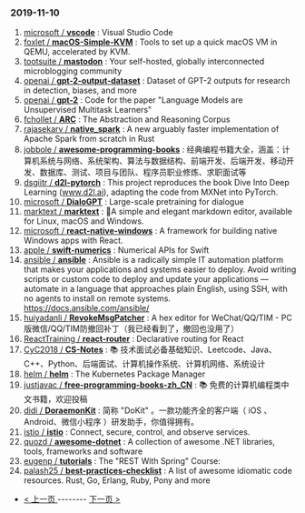 ### 2019-11-10 
1. [
        microsoft /
**vscode**](https://github.com/microsoft/vscode) : Visual Studio Code
1. [
        foxlet /
**macOS-Simple-KVM**](https://github.com/foxlet/macOS-Simple-KVM) : Tools to set up a quick macOS VM in QEMU, accelerated by KVM.
1. [
        tootsuite /
**mastodon**](https://github.com/tootsuite/mastodon) : Your self-hosted, globally interconnected microblogging community
1. [
        openai /
**gpt-2-output-dataset**](https://github.com/openai/gpt-2-output-dataset) : Dataset of GPT-2 outputs for research in detection, biases, and more
1. [
        openai /
**gpt-2**](https://github.com/openai/gpt-2) : Code for the paper "Language Models are Unsupervised Multitask Learners"
1. [
        fchollet /
**ARC**](https://github.com/fchollet/ARC) : The Abstraction and Reasoning Corpus
1. [
        rajasekarv /
**native_spark**](https://github.com/rajasekarv/native_spark) : A new arguably faster implementation of Apache Spark from scratch in Rust
1. [
        jobbole /
**awesome-programming-books**](https://github.com/jobbole/awesome-programming-books) : 经典编程书籍大全，涵盖：计算机系统与网络、系统架构、算法与数据结构、前端开发、后端开发、移动开发、数据库、测试、项目与团队、程序员职业修炼、求职面试等
1. [
        dsgiitr /
**d2l-pytorch**](https://github.com/dsgiitr/d2l-pytorch) : This project reproduces the book Dive Into Deep Learning (www.d2l.ai), adapting the code from MXNet into PyTorch.
1. [
        microsoft /
**DialoGPT**](https://github.com/microsoft/DialoGPT) : Large-scale pretraining for dialogue
1. [
        marktext /
**marktext**](https://github.com/marktext/marktext) : 📝A simple and elegant markdown editor, available for Linux, macOS and Windows.
1. [
        microsoft /
**react-native-windows**](https://github.com/microsoft/react-native-windows) : A framework for building native Windows apps with React.
1. [
        apple /
**swift-numerics**](https://github.com/apple/swift-numerics) : Numerical APIs for Swift
1. [
        ansible /
**ansible**](https://github.com/ansible/ansible) : Ansible is a radically simple IT automation platform that makes your applications and systems easier to deploy. Avoid writing scripts or custom code to deploy and update your applications — automate in a language that approaches plain English, using SSH, with no agents to install on remote systems. https://docs.ansible.com/ansible/
1. [
        huiyadanli /
**RevokeMsgPatcher**](https://github.com/huiyadanli/RevokeMsgPatcher) : A hex editor for WeChat/QQ/TIM - PC版微信/QQ/TIM防撤回补丁（我已经看到了，撤回也没用了）
1. [
        ReactTraining /
**react-router**](https://github.com/ReactTraining/react-router) : Declarative routing for React
1. [
        CyC2018 /
**CS-Notes**](https://github.com/CyC2018/CS-Notes) : 📚 技术面试必备基础知识、Leetcode、Java、C++、Python、后端面试、计算机操作系统、计算机网络、系统设计
1. [
        helm /
**helm**](https://github.com/helm/helm) : The Kubernetes Package Manager
1. [
        justjavac /
**free-programming-books-zh_CN**](https://github.com/justjavac/free-programming-books-zh_CN) : 📚 免费的计算机编程类中文书籍，欢迎投稿
1. [
        didi /
**DoraemonKit**](https://github.com/didi/DoraemonKit) : 简称 "DoKit" 。一款功能齐全的客户端（ iOS 、Android、微信小程序 ）研发助手，你值得拥有。
1. [
        istio /
**istio**](https://github.com/istio/istio) : Connect, secure, control, and observe services.
1. [
        quozd /
**awesome-dotnet**](https://github.com/quozd/awesome-dotnet) : A collection of awesome .NET libraries, tools, frameworks and software
1. [
        eugenp /
**tutorials**](https://github.com/eugenp/tutorials) : The "REST With Spring" Course:
1. [
        palash25 /
**best-practices-checklist**](https://github.com/palash25/best-practices-checklist) : A list of awesome idiomatic code resources. Rust, Go, Erlang, Ruby, Pony and more 

- [ < 上一页 ](https://github.com/able8/github-trending-daily-record/blob/master/2019-11-09.md) -------- [ 下一页 > ](https://github.com/able8/github-trending-daily-record/blob/master/2019-11-11.md)